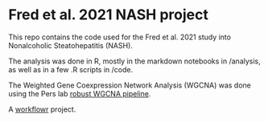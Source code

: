 # Fred et al. 2021 NASH project

This repo contains the code used for the Fred et al. 2021 study into Nonalcoholic Steatohepatitis (NASH).

The analysis was done in R, mostly in the markdown notebooks in /analysis, as well as in a few .R scripts in /code.

The Weighted Gene Coexpression Network Analysis (WGCNA) was done using the Pers lab [robust WGCNA pipeline](https://github.com/perslab/wgcna-toolbox).

A [workflowr](https://github.com/jdblischak/workflowr) project.
